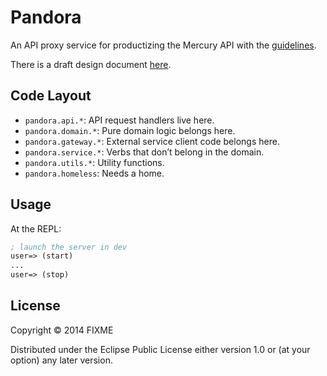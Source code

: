 # Pandora

An API proxy service for productizing the Mercury API with the
[guidelines](https://github.com/Wikia/guidelines/tree/master/APIDesign).

There is a draft design document [here](DESIGN.md).

## Code Layout

 * `pandora.api.*`: API request handlers live here.
 * `pandora.domain.*`: Pure domain logic belongs here.
 * `pandora.gateway.*`: External service client code belongs here.
 * `pandora.service.*`: Verbs that don’t belong in the domain.
 * `pandora.utils.*`: Utility functions.
 * `pandora.homeless`: Needs a home.

## Usage

At the REPL:

```clojure
; launch the server in dev
user=> (start)
...
user=> (stop)
```

## License

Copyright © 2014 FIXME

Distributed under the Eclipse Public License either version 1.0 or (at
your option) any later version.
